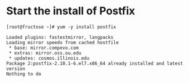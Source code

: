 
Start the install of Postfix
===========================

```shell
[root@fructose ~]# yum -y install postfix
```

```shell
Loaded plugins: fastestmirror, langpacks
Loading mirror speeds from cached hostfile
 * base: mirror.compevo.com
 * extras: mirror.oss.ou.edu
 * updates: cosmos.illinois.edu
Package 2:postfix-2.10.1-6.el7.x86_64 already installed and latest version
Nothing to do
```

```shell
```
